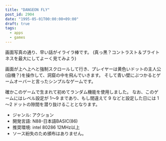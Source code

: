 ```yaml
---
title: "DANGEON FLY"
post_id: 2904
date: "1995-05-01T00:00:00+09:00"
draft: true
tags:
  - apps
  - games
---
```



画面写真の通り、早い話がイライラ棒です。
(真っ黒？コントラスト＆ブライトネスを最大にしてよーく見てみよう)

画面が上へ上へと強制スクロールして行き、プレイヤーは黄色いドットの主人公(自機？)を操作して、洞窟の中を飛んでいきます。
そして青い壁にぶつかるとゲームオーバーと言ったシンプルなゲームです。

確かこのゲームで生まれて初めてランダム機能を使用しました。
なお、このゲームにはレベル設定が 1～9 まであり、もし間違えて 9 などと設定した日には 1～2 ドットの隙間を潜り抜けることとなります。

* ジャンル: アクション
* 開発言語: N88-日本語BASIC(86)
* 推奨環境: intel 80286 12MHz以上
* ソース紛失のため頒布はありません。
